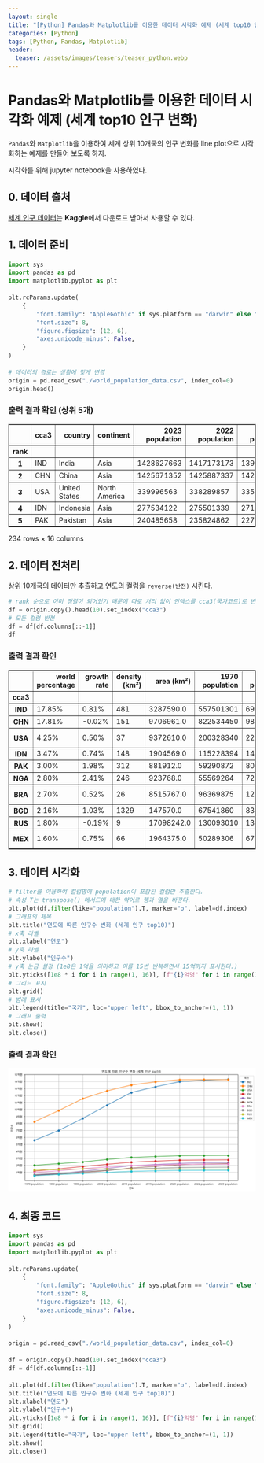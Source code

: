```yaml
---
layout: single
title: "[Python] Pandas와 Matplotlib를 이용한 데이터 시각화 예제 (세계 top10 인구 변화)"
categories: [Python]
tags: [Python, Pandas, Matplotlib]
header:
  teaser: /assets/images/teasers/teaser_python.webp
---
```


# Pandas와 Matplotlib를 이용한 데이터 시각화 예제 (세계 top10 인구 변화)

`Pandas`와 `Matplotlib`을 이용하여 세계 상위 10개국의 인구 변화를 line plot으로 시각화하는 예제를 만들어 보도록 하자.

시각화를 위해 jupyter notebook을 사용하였다.

## 0. 데이터 출처

[세계 인구 데이터](https://www.kaggle.com/datasets/sazidthe1/world-population-data)는 **Kaggle**에서 다운로드 받아서 사용할 수 있다.

## 1. 데이터 준비

```python
import sys
import pandas as pd
import matplotlib.pyplot as plt

plt.rcParams.update(
    {
        "font.family": "AppleGothic" if sys.platform == "darwin" else "Malgun Gothic",
        "font.size": 8,
        "figure.figsize": (12, 6),
        "axes.unicode_minus": False,
    }
)

# 데이터의 경로는 상황에 맞게 변경
origin = pd.read_csv("./world_population_data.csv", index_col=0)
origin.head()
```

### 출력 결과 확인 (상위 5개)

<div>
<style scoped>
    .dataframe tbody tr th:only-of-type {
        vertical-align: middle;
    }

    .dataframe tbody tr th {
        vertical-align: top;
    }

    .dataframe thead th {
        text-align: right;
    }

</style>
<table border="1" class="dataframe">
  <thead>
    <tr style="text-align: right;">
      <th></th>
      <th>cca3</th>
      <th>country</th>
      <th>continent</th>
      <th>2023 population</th>
      <th>2022 population</th>
      <th>2020 population</th>
      <th>2015 population</th>
      <th>2010 population</th>
      <th>2000 population</th>
      <th>1990 population</th>
      <th>1980 population</th>
      <th>1970 population</th>
      <th>area (km²)</th>
      <th>density (km²)</th>
      <th>growth rate</th>
      <th>world percentage</th>
    </tr>
    <tr>
      <th>rank</th>
      <th></th>
      <th></th>
      <th></th>
      <th></th>
      <th></th>
      <th></th>
      <th></th>
      <th></th>
      <th></th>
      <th></th>
      <th></th>
      <th></th>
      <th></th>
      <th></th>
      <th></th>
      <th></th>
    </tr>
  </thead>
  <tbody>
    <tr>
      <th>1</th>
      <td>IND</td>
      <td>India</td>
      <td>Asia</td>
      <td>1428627663</td>
      <td>1417173173</td>
      <td>1396387127</td>
      <td>1322866505</td>
      <td>1240613620</td>
      <td>1059633675</td>
      <td>870452165</td>
      <td>696828385</td>
      <td>557501301</td>
      <td>3287590.00</td>
      <td>481</td>
      <td>0.81%</td>
      <td>17.85%</td>
    </tr>
    <tr>
      <th>2</th>
      <td>CHN</td>
      <td>China</td>
      <td>Asia</td>
      <td>1425671352</td>
      <td>1425887337</td>
      <td>1424929781</td>
      <td>1393715448</td>
      <td>1348191368</td>
      <td>1264099069</td>
      <td>1153704252</td>
      <td>982372466</td>
      <td>822534450</td>
      <td>9706961.00</td>
      <td>151</td>
      <td>-0.02%</td>
      <td>17.81%</td>
    </tr>
    <tr>
      <th>3</th>
      <td>USA</td>
      <td>United States</td>
      <td>North America</td>
      <td>339996563</td>
      <td>338289857</td>
      <td>335942003</td>
      <td>324607776</td>
      <td>311182845</td>
      <td>282398554</td>
      <td>248083732</td>
      <td>223140018</td>
      <td>200328340</td>
      <td>9372610.00</td>
      <td>37</td>
      <td>0.50%</td>
      <td>4.25%</td>
    </tr>
    <tr>
      <th>4</th>
      <td>IDN</td>
      <td>Indonesia</td>
      <td>Asia</td>
      <td>277534122</td>
      <td>275501339</td>
      <td>271857970</td>
      <td>259091970</td>
      <td>244016173</td>
      <td>214072421</td>
      <td>182159874</td>
      <td>148177096</td>
      <td>115228394</td>
      <td>1904569.00</td>
      <td>148</td>
      <td>0.74%</td>
      <td>3.47%</td>
    </tr>
    <tr>
      <th>5</th>
      <td>PAK</td>
      <td>Pakistan</td>
      <td>Asia</td>
      <td>240485658</td>
      <td>235824862</td>
      <td>227196741</td>
      <td>210969298</td>
      <td>194454498</td>
      <td>154369924</td>
      <td>115414069</td>
      <td>80624057</td>
      <td>59290872</td>
      <td>881912.00</td>
      <td>312</td>
      <td>1.98%</td>
      <td>3.00%</td>
    </tr>
  </tbody>
</table>
<p>234 rows × 16 columns</p>
</div>

## 2. 데이터 전처리

상위 10개국의 데이터만 추출하고 연도의 컬럼을 `reverse(반전)` 시킨다.

```python
# rank 순으로 이미 정렬이 되어있기 때문에 따로 처리 없이 인덱스를 cca3(국가코드)로 변경
df = origin.copy().head(10).set_index("cca3")
# 모든 컬럼 반전
df = df[df.columns[::-1]]
df
```

### 출력 결과 확인

<div>
<style scoped>
    .dataframe tbody tr th:only-of-type {
        vertical-align: middle;
    }

    .dataframe tbody tr th {
        vertical-align: top;
    }

    .dataframe thead th {
        text-align: right;
    }

</style>
<table border="1" class="dataframe">
  <thead>
    <tr style="text-align: right;">
      <th></th>
      <th>world percentage</th>
      <th>growth rate</th>
      <th>density (km²)</th>
      <th>area (km²)</th>
      <th>1970 population</th>
      <th>1980 population</th>
      <th>1990 population</th>
      <th>2000 population</th>
      <th>2010 population</th>
      <th>2015 population</th>
      <th>2020 population</th>
      <th>2022 population</th>
      <th>2023 population</th>
      <th>continent</th>
      <th>country</th>
    </tr>
    <tr>
      <th>cca3</th>
      <th></th>
      <th></th>
      <th></th>
      <th></th>
      <th></th>
      <th></th>
      <th></th>
      <th></th>
      <th></th>
      <th></th>
      <th></th>
      <th></th>
      <th></th>
      <th></th>
      <th></th>
    </tr>
  </thead>
  <tbody>
    <tr>
      <th>IND</th>
      <td>17.85%</td>
      <td>0.81%</td>
      <td>481</td>
      <td>3287590.0</td>
      <td>557501301</td>
      <td>696828385</td>
      <td>870452165</td>
      <td>1059633675</td>
      <td>1240613620</td>
      <td>1322866505</td>
      <td>1396387127</td>
      <td>1417173173</td>
      <td>1428627663</td>
      <td>Asia</td>
      <td>India</td>
    </tr>
    <tr>
      <th>CHN</th>
      <td>17.81%</td>
      <td>-0.02%</td>
      <td>151</td>
      <td>9706961.0</td>
      <td>822534450</td>
      <td>982372466</td>
      <td>1153704252</td>
      <td>1264099069</td>
      <td>1348191368</td>
      <td>1393715448</td>
      <td>1424929781</td>
      <td>1425887337</td>
      <td>1425671352</td>
      <td>Asia</td>
      <td>China</td>
    </tr>
    <tr>
      <th>USA</th>
      <td>4.25%</td>
      <td>0.50%</td>
      <td>37</td>
      <td>9372610.0</td>
      <td>200328340</td>
      <td>223140018</td>
      <td>248083732</td>
      <td>282398554</td>
      <td>311182845</td>
      <td>324607776</td>
      <td>335942003</td>
      <td>338289857</td>
      <td>339996563</td>
      <td>North America</td>
      <td>United States</td>
    </tr>
    <tr>
      <th>IDN</th>
      <td>3.47%</td>
      <td>0.74%</td>
      <td>148</td>
      <td>1904569.0</td>
      <td>115228394</td>
      <td>148177096</td>
      <td>182159874</td>
      <td>214072421</td>
      <td>244016173</td>
      <td>259091970</td>
      <td>271857970</td>
      <td>275501339</td>
      <td>277534122</td>
      <td>Asia</td>
      <td>Indonesia</td>
    </tr>
    <tr>
      <th>PAK</th>
      <td>3.00%</td>
      <td>1.98%</td>
      <td>312</td>
      <td>881912.0</td>
      <td>59290872</td>
      <td>80624057</td>
      <td>115414069</td>
      <td>154369924</td>
      <td>194454498</td>
      <td>210969298</td>
      <td>227196741</td>
      <td>235824862</td>
      <td>240485658</td>
      <td>Asia</td>
      <td>Pakistan</td>
    </tr>
    <tr>
      <th>NGA</th>
      <td>2.80%</td>
      <td>2.41%</td>
      <td>246</td>
      <td>923768.0</td>
      <td>55569264</td>
      <td>72951439</td>
      <td>95214257</td>
      <td>122851984</td>
      <td>160952853</td>
      <td>183995785</td>
      <td>208327405</td>
      <td>218541212</td>
      <td>223804632</td>
      <td>Africa</td>
      <td>Nigeria</td>
    </tr>
    <tr>
      <th>BRA</th>
      <td>2.70%</td>
      <td>0.52%</td>
      <td>26</td>
      <td>8515767.0</td>
      <td>96369875</td>
      <td>122288383</td>
      <td>150706446</td>
      <td>175873720</td>
      <td>196353492</td>
      <td>205188205</td>
      <td>213196304</td>
      <td>215313498</td>
      <td>216422446</td>
      <td>South America</td>
      <td>Brazil</td>
    </tr>
    <tr>
      <th>BGD</th>
      <td>2.16%</td>
      <td>1.03%</td>
      <td>1329</td>
      <td>147570.0</td>
      <td>67541860</td>
      <td>83929765</td>
      <td>107147651</td>
      <td>129193327</td>
      <td>148391139</td>
      <td>157830000</td>
      <td>167420951</td>
      <td>171186372</td>
      <td>172954319</td>
      <td>Asia</td>
      <td>Bangladesh</td>
    </tr>
    <tr>
      <th>RUS</th>
      <td>1.80%</td>
      <td>-0.19%</td>
      <td>9</td>
      <td>17098242.0</td>
      <td>130093010</td>
      <td>138257420</td>
      <td>148005704</td>
      <td>146844839</td>
      <td>143242599</td>
      <td>144668389</td>
      <td>145617329</td>
      <td>144713314</td>
      <td>144444359</td>
      <td>Europe</td>
      <td>Russia</td>
    </tr>
    <tr>
      <th>MEX</th>
      <td>1.60%</td>
      <td>0.75%</td>
      <td>66</td>
      <td>1964375.0</td>
      <td>50289306</td>
      <td>67705186</td>
      <td>81720428</td>
      <td>97873442</td>
      <td>112532401</td>
      <td>120149897</td>
      <td>125998302</td>
      <td>127504125</td>
      <td>128455567</td>
      <td>North America</td>
      <td>Mexico</td>
    </tr>
  </tbody>
</table>
</div>

## 3. 데이터 시각화

```python
# filter를 이용하여 컬럼명에 population이 포함된 컬럼만 추출한다.
# 속성 T는 transpose() 메서드에 대한 약어로 행과 열을 바꾼다.
plt.plot(df.filter(like="population").T, marker="o", label=df.index)
# 그래프의 제목
plt.title("연도에 따른 인구수 변화 (세계 인구 top10)")
# x축 라벨
plt.xlabel("연도")
# y축 라벨
plt.ylabel("인구수")
# y축 눈금 설정 (1e8은 1억을 의미하고 이를 15번 반복하면서 15억까지 표시한다.)
plt.yticks([1e8 * i for i in range(1, 16)], [f"{i}억명" for i in range(1, 16)])
# 그리드 표시
plt.grid()
# 범례 표시
plt.legend(title="국가", loc="upper left", bbox_to_anchor=(1, 1))
# 그래프 출력
plt.show()
plt.close()
```

### 출력 결과 확인

![Alt text](/assets/images/2024-01-07/02.png)

## 4. 최종 코드

```python
import sys
import pandas as pd
import matplotlib.pyplot as plt

plt.rcParams.update(
    {
        "font.family": "AppleGothic" if sys.platform == "darwin" else "Malgun Gothic",
        "font.size": 8,
        "figure.figsize": (12, 6),
        "axes.unicode_minus": False,
    }
)

origin = pd.read_csv("./world_population_data.csv", index_col=0)

df = origin.copy().head(10).set_index("cca3")
df = df[df.columns[::-1]]

plt.plot(df.filter(like="population").T, marker="o", label=df.index)
plt.title("연도에 따른 인구수 변화 (세계 인구 top10)")
plt.xlabel("연도")
plt.ylabel("인구수")
plt.yticks([1e8 * i for i in range(1, 16)], [f"{i}억명" for i in range(1, 16)])
plt.grid()
plt.legend(title="국가", loc="upper left", bbox_to_anchor=(1, 1))
plt.show()
plt.close()
```
